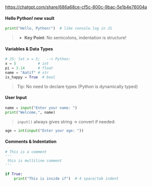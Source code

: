  https://chatgpt.com/share/686a68ce-cf5c-800c-9bac-5e1b4e76004a
#### Hello Python! new vault
```python
print("Hello, Python!")  # like console.log in JS
```
> - **Key Point**: No semicolons, indentation is structure!

#### Variables & Data Types
```python
# JS: let x = 5;   --> Python:
x = 5          # int
pi = 3.14      # float
name = "Aatif" # str
is_happy = True  # bool
```
> Tip: No need to declare types (Python is dynamically typed)

#### User Input
```python
name = input("Enter your name: ")
print("Welcome,", name)

```
>`input()` always gives string → convert if needed:

```python
age = int(input("Enter your age: "))
```

####  Comments & Indentation

```python
# This is a comment
'''
 this is multiline comment
'''

if True:
    print("This is inside if")  # 4 space/tab indent

```


